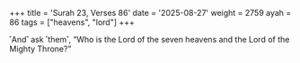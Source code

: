 +++
title = 'Surah 23, Verses 86'
date = '2025-08-27'
weight = 2759
ayah = 86
tags = ["heavens", "lord"]
+++

˹And˺ ask ˹them˺, “Who is the Lord of the seven heavens and the Lord of the Mighty Throne?”